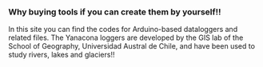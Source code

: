 ### Why buying tools if you can create them by yourself!!
In this site you can find the codes for Arduino-based dataloggers and related files. The Yanacona loggers are
developed by the GIS lab of the School of Geography, Universidad Austral de Chile, and have been used to study rivers, lakes and glaciers!!

